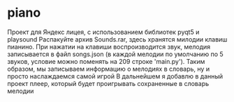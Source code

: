 # piano
Проект для Яндекс лицея, с использованием библиотек pyqt5 и playsound
Распакуйте архив Sounds.rar, здесь хранятся милодии клавиш пианино. При нажатии на клавиши воспроизводится звук, мелодия записывается в файл songs.json (в каждой мелодии по умолчанию по 5 звуков, условие можно поменять на 209 строке 'main.py'). Таким образом, мы записываем информацию о мелодиях в словарь, ну и просто наслаждаемся самой игрой
В дальнейшем я добавлю в данный проект плеер, который будет проигрывать сохраненные в словарь мелодии
